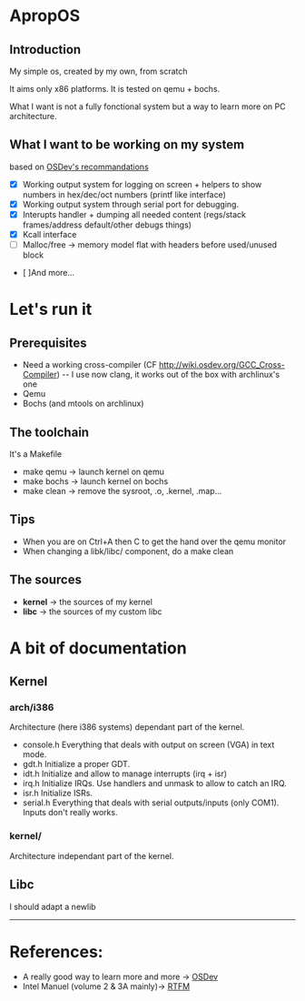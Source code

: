 # ApropOS
## Introduction 

My simple os, created by my own, from scratch

It aims only x86 platforms. It is tested on qemu + bochs.

What I want is not a fully fonctional system but a way to learn more on PC architecture. 

## What I want to be working on my system

based on [OSDev's recommandations](http://wiki.osdev.org/What_order_should_I_make_things_in)

- [x] Working output system for logging on screen + helpers to show numbers in hex/dec/oct numbers (printf like interface)
- [x] Working output system through serial port for debugging.
- [x] Interupts handler + dumping all needed content (regs/stack frames/address default/other debugs things)
- [x] Kcall interface
- [ ] Malloc/free -> memory model flat with headers before used/unused block
- [ ]And more...

# Let's run it
## Prerequisites

- Need a working cross-compiler (CF http://wiki.osdev.org/GCC_Cross-Compiler)
-- I use now clang, it works out of the box with archlinux's one
- Qemu
- Bochs (and mtools on archlinux) 

## The toolchain

It's a Makefile
- make qemu -> launch kernel on qemu 
- make bochs -> launch kernel on bochs
- make clean -> remove the sysroot, .o, .kernel, .map...

## Tips 
- When you are on Ctrl+A then C to get the hand over the qemu monitor
- When changing a libk/libc/ component, do a make clean

## The sources

- **kernel** -> the sources of my kernel
- **libc** -> the sources of my custom libc

# A bit of documentation

## Kernel 

### arch/i386

Architecture (here i386 systems) dependant part of the kernel.

- console.h
  Everything that deals with output on screen (VGA) in text mode.
- gdt.h
  Initialize a proper GDT. 
- idt.h
  Initialize and allow to manage interrupts (irq + isr)
- irq.h 
  Initialize IRQs. 
  Use handlers and unmask to allow to catch an IRQ.
- isr.h 
  Initialize ISRs.
- serial.h
  Everything that deals with serial outputs/inputs (only COM1).
  Inputs don't really works.


### kernel/

Architecture independant part of the kernel.


## Libc 

I should adapt a newlib 

---------------
# References:
- A really good way to learn more and more -> [OSDev](http://wiki.osdev.org/)
- Intel Manuel (volume 2 & 3A mainly)-> [RTFM](https://software.intel.com/en-us/articles/intel-sdm)
